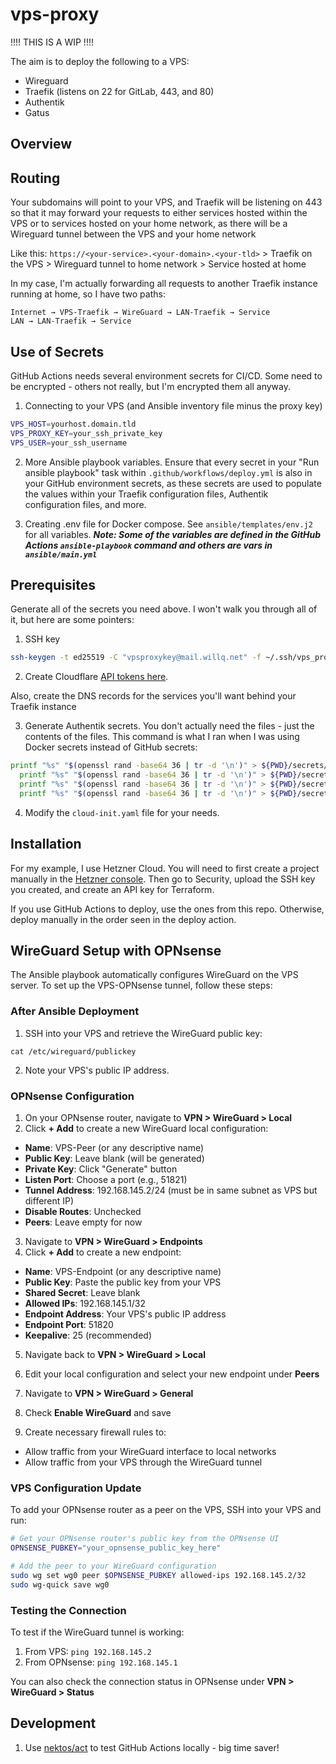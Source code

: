 # vps-proxy

!!!! THIS IS A WIP !!!!

The aim is to deploy the following to a VPS:

- Wireguard
- Traefik (listens on 22 for GitLab, 443, and 80)
- Authentik
- Gatus

## Overview

## Routing

Your subdomains will point to your VPS, and Traefik will be listening on 443 so that it may forward your requests to either services hosted within the VPS or to services hosted on your home network, as there will be a Wireguard tunnel between the VPS and your home network

Like this: `https://<your-service>.<your-domain>.<your-tld>` > Traefik on the VPS > Wireguard tunnel to home network > Service hosted at home

In my case, I'm actually forwarding all requests to another Traefik instance running at home, so I have two paths:

```
Internet → VPS-Traefik → WireGuard → LAN-Traefik → Service
LAN → LAN-Traefik → Service
```

## Use of Secrets

GitHub Actions needs several environment secrets for CI/CD. Some need to be encrypted - others not really, but I'm encrypted them all anyway.

1. Connecting to your VPS (and Ansible inventory file minus the proxy key)

```sh
VPS_HOST=yourhost.domain.tld
VPS_PROXY_KEY=your_ssh_private_key
VPS_USER=your_ssh_username
```

2. More Ansible playbook variables. Ensure that every secret in your "Run ansible playbook" task within `.github/workflows/deploy.yml` is also in your GitHub environment secrets, as these secrets are used to populate the values within your Traefik configuration files, Authentik configuration files, and more.

3. Creating .env file for Docker compose. See `ansible/templates/env.j2` for all variables. **_Note: Some of the variables are defined in the GitHub Actions `ansible-playbook` command and others are vars in `ansible/main.yml`_**

## Prerequisites

Generate all of the secrets you need above. I won't walk you through all of it, but here are some pointers:

1. SSH key

```sh
ssh-keygen -t ed25519 -C "vpsproxykey@mail.willq.net" -f ~/.ssh/vps_proxy_key
```

2. Create Cloudflare [API tokens here](https://developers.cloudflare.com/fundamentals/api/get-started/create-token/).

Also, create the DNS records for the services you'll want behind your Traefik instance

3. Generate Authentik secrets. You don't actually need the files - just the contents of the files. This command is what I ran when I was using Docker secrets instead of GitHub secrets:

```sh
printf "%s" "$(openssl rand -base64 36 | tr -d '\n')" > ${PWD}/secrets/authentik_postgresql_password &&\
  printf "%s" "$(openssl rand -base64 36 | tr -d '\n')" > ${PWD}/secrets/authentik_postgresql_user &&\
  printf "%s" "$(openssl rand -base64 36 | tr -d '\n')" > ${PWD}/secrets/authentik_postgresql_db &&\
  printf "%s" "$(openssl rand -base64 36 | tr -d '\n')" > ${PWD}/secrets/authentik_secret_key
```

4. Modify the `cloud-init.yaml` file for your needs.

## Installation

For my example, I use Hetzner Cloud. You will need to first create a project manually in the [Hetzner console](console.hetzner.com). Then go to Security, upload the SSH key you created, and create an API key for Terraform.

If you use GitHub Actions to deploy, use the ones from this repo. Otherwise, deploy manually in the order seen in the deploy action.

## WireGuard Setup with OPNsense

The Ansible playbook automatically configures WireGuard on the VPS server. To set up the VPS-OPNsense tunnel, follow these steps:

### After Ansible Deployment

1. SSH into your VPS and retrieve the WireGuard public key:

```
cat /etc/wireguard/publickey
```

2. Note your VPS's public IP address.

### OPNsense Configuration

1. On your OPNsense router, navigate to **VPN > WireGuard > Local**
2. Click **+ Add** to create a new WireGuard local configuration:

- **Name**: VPS-Peer (or any descriptive name)
- **Public Key**: Leave blank (will be generated)
- **Private Key**: Click "Generate" button
- **Listen Port**: Choose a port (e.g., 51821)
- **Tunnel Address**: 192.168.145.2/24 (must be in same subnet as VPS but different IP)
- **Disable Routes**: Unchecked
- **Peers**: Leave empty for now

3. Navigate to **VPN > WireGuard > Endpoints**
4. Click **+ Add** to create a new endpoint:

- **Name**: VPS-Endpoint (or any descriptive name)
- **Public Key**: Paste the public key from your VPS
- **Shared Secret**: Leave blank
- **Allowed IPs**: 192.168.145.1/32
- **Endpoint Address**: Your VPS's public IP address
- **Endpoint Port**: 51820
- **Keepalive**: 25 (recommended)

5. Navigate back to **VPN > WireGuard > Local**
6. Edit your local configuration and select your new endpoint under **Peers**

7. Navigate to **VPN > WireGuard > General**
8. Check **Enable WireGuard** and save

9. Create necessary firewall rules to:

- Allow traffic from your WireGuard interface to local networks
- Allow traffic from your VPS through the WireGuard tunnel

### VPS Configuration Update

To add your OPNsense router as a peer on the VPS, SSH into your VPS and run:

```bash
# Get your OPNsense router's public key from the OPNsense UI
OPNSENSE_PUBKEY="your_opnsense_public_key_here"

# Add the peer to your WireGuard configuration
sudo wg set wg0 peer $OPNSENSE_PUBKEY allowed-ips 192.168.145.2/32
sudo wg-quick save wg0
```

### Testing the Connection

To test if the WireGuard tunnel is working:

1. From VPS: `ping 192.168.145.2`
2. From OPNsense: `ping 192.168.145.1`

You can also check the connection status in OPNsense under **VPN > WireGuard > Status**

## Development

1. Use [nektos/act](https://github.com/nektos/act) to test GitHub Actions locally - big time saver!

